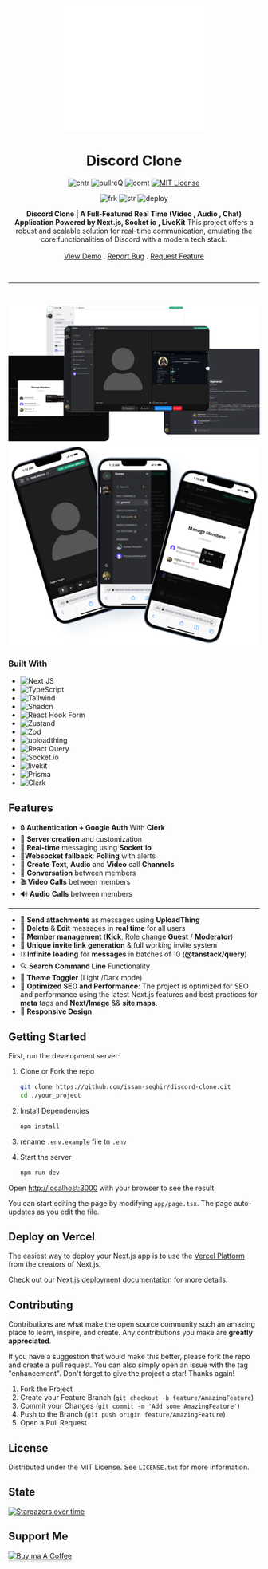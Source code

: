 <div align="center">

<img src="logo.svg" alt="logo" width="300" height="250">

<h1 align="center" >Discord Clone</h1>

![cntr](https://img.shields.io/github/contributors/issam-seghir/discord-clone?color=pink&style=for-the-badge)
![pullreQ](https://img.shields.io/github/issues-pr/issam-seghir/discord-clone?color=orange&style=for-the-badge)
![comt](https://img.shields.io/github/last-commit/issam-seghir/discord-clone?style=for-the-badge)
[![MIT License](https://img.shields.io/badge/License-MIT-green.svg?style=for-the-badge)](https://choosealicense.com/licenses/mit/)

![frk](https://img.shields.io/github/forks/issam-seghir/discord-clone?style=flat-square)
![str](https://img.shields.io/github/stars/issam-seghir/discord-clone?style=flat-square)
![deploy](https://img.shields.io/website?down_color=red&down_message=down&style=flat-square&up_color=succes&up_message=up&url=https%3A%2F%2Fdiscord-clone.vercel.app)

  <p align="center">

  **Discord Clone | A Full-Featured Real Time (Video , Audio , Chat) Application Powered by Next.js, Socket io , LiveKit**
  This project offers a robust and scalable solution for real-time communication,
  emulating the core functionalities of Discord with a modern tech stack.
    <br />
    <br />
    <a href="https://discord-clone-production-e15b.up.railway.app/">View Demo</a>
    .
    <a href="https://github.com/issam-seghir/discord-clone/issues">Report Bug</a>
    .
    <a href="https://github.com/issam-seghir/discord-clone/pulls">Request Feature</a>
  </p>

<br>
<hr>

</div>

<br>

![alt text](mockup-desktop.png)
![alt text](mockup-mobile.png)


### Built With

- ![Next JS](https://img.shields.io/badge/Next-black?style=for-the-badge&logo=next.js&logoColor=white)
- ![TypeScript](https://img.shields.io/badge/typescript-%23007ACC.svg?style=for-the-badge&logo=typescript&logoColor=white)
- ![Tailwind](https://img.shields.io/badge/Tailwind_CSS-38B2AC?style=for-the-badge&logo=tailwind-css&logoColor=white)
- ![Shadcn](https://img.shields.io/badge/shadcn%2Fui-000000?style=for-the-badge&logo=shadcnui&logoColor=white)
- ![React Hook Form](https://img.shields.io/badge/React%20Hook%20Form-%23EC5990.svg?style=for-the-badge&logo=reacthookform&logoColor=white)
- ![Zustand](https://img.shields.io/badge/zustand-FFA351.svg?style=for-the-badge&logo=zustand&logoColor=white)
- ![Zod](https://img.shields.io/badge/zod-%233068b7.svg?style=for-the-badge&logo=zod&logoColor=white)
- ![uploadthing](https://img.shields.io/badge/uploadthing-B91C1C?style=for-the-badge&logo=upload%20thing)
- ![React Query](https://img.shields.io/badge/-React%20Query-FF4154?style=for-the-badge&logo=react%20query&logoColor=white)
- ![Socket.io](https://img.shields.io/badge/Socket.io-black?style=for-the-badge&logo=socket.io&badgeColor=010101)
- ![livekit](https://img.shields.io/badge/livekit-black?style=for-the-badge&logo=livekit)
- ![Prisma](https://img.shields.io/badge/Prisma-011627?style=for-the-badge&logo=prisma&logoColor=white)
- ![Clerk](https://img.shields.io/badge/Clerk-765eff.svg?style=for-the-badge&logo=clerk&logoColor=white)

## Features

- 🔒 **Authentication + Google Auth** With **Clerk**
- 🎉 **Server** **creation** and customization
- 📱 **Real-time** messaging using **Socket.io**
- 📳**Websocket** **fallback**: **Polling** with alerts
- 🚀 **Create** **Text**, **Audio** and **Video** call **Channels**
- 📨 **Conversation** between members
- 🎬 **Video** **Calls** between members
- 🔊 **Audio** **Calls** between members
---
- 🎁 **Send** **attachments** as messages using **UploadThing**
- 🧨 **Delete** & **Edit** messages in **real time** for all users
- 🔰 **Member management** (**Kick**, Role change **Guest** / **Moderator**)
- 🔗 **Unique** **invite** **link** **generation** & full working invite system
- ⛓ **Infinite** **loading** for **messages** in batches of 10 (**@tanstack/query**)
- 🔍 **Search** **Command Line** Functionality
- 🎨 **Theme Toggler** (Light /Dark mode)
- 🚀 **Optimized SEO and Performance**: The project is optimized for SEO and performance using the latest Next.js features and best practices for **meta** tags and **Next/Image** && **site maps**.
- 🎊 **Responsive Design**



## Getting Started

First, run the development server:

1. Clone or Fork the repo

   ```sh
   git clone https://github.com/issam-seghir/discord-clone.git
   cd ./your_project
   ```

2. Install Dependencies

   ```sh
   npm install
   ```

3. rename `.env.example` file to `.env`

4. Start the server

    ```sh
    npm run dev
    ```

Open [http://localhost:3000](http://localhost:3000) with your browser to see the result.

You can start editing the page by modifying `app/page.tsx`. The page auto-updates as you edit the file.

## Deploy on Vercel

The easiest way to deploy your Next.js app is to use the [Vercel Platform](https://vercel.com/new?utm_medium=default-template&filter=next.js&utm_source=create-next-app&utm_campaign=create-next-app-readme) from the creators of Next.js.

Check out our [Next.js deployment documentation](https://nextjs.org/docs/deployment) for more details.

<!-- CONTRIBUTING -->
## Contributing

Contributions are what make the open source community such an amazing place to learn, inspire, and create. Any contributions you make are **greatly appreciated**.

If you have a suggestion that would make this better, please fork the repo and create a pull request. You can also simply open an issue with the tag "enhancement".
Don't forget to give the project a star! Thanks again!

1. Fork the Project
2. Create your Feature Branch (`git checkout -b feature/AmazingFeature`)
3. Commit your Changes (`git commit -m 'Add some AmazingFeature'`)
4. Push to the Branch (`git push origin feature/AmazingFeature`)
5. Open a Pull Request

<!-- LICENSE -->
## License

Distributed under the MIT License. See `LICENSE.txt` for more information.


## State

[![Stargazers over time](https://starchart.cc/issam-seghir/discord-clone.svg)](https://starchart.cc/issam-seghir/discord-clone)


## Support Me

<a href="https://www.buymeacoffee.com/issam.seghir" target="_blank"><img src="https://www.buymeacoffee.com/assets/img/custom_images/orange_img.png" alt="Buy ma A Coffee" style="width: 174px !important;height: 41px !important;box-shadow: 0 3px 2px 0 rgb(190 190 190 / 50%) !important;" ></a>
</div>
